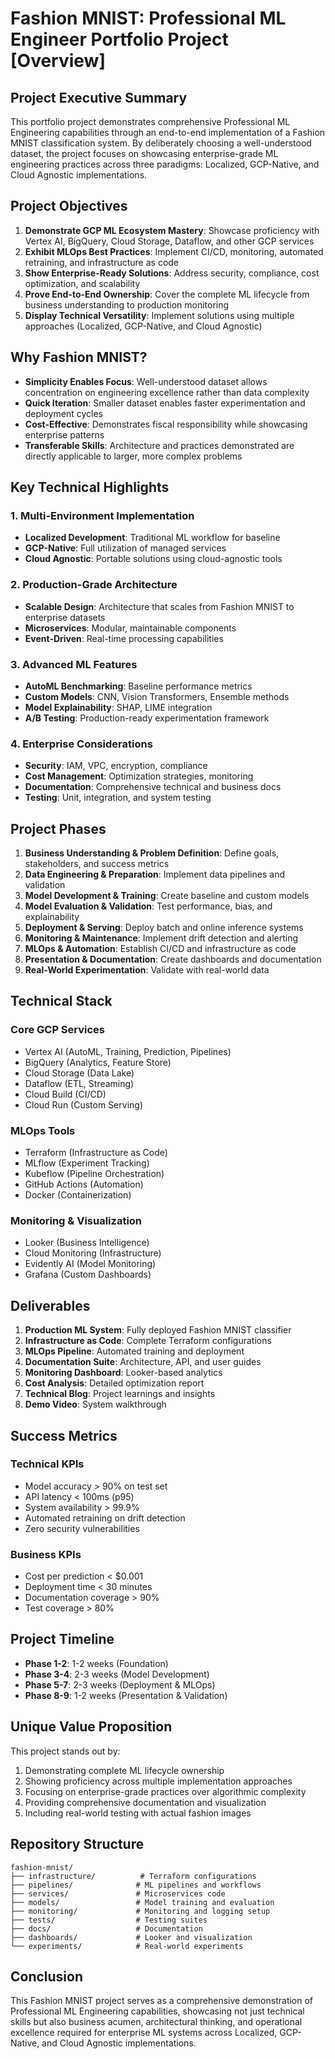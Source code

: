 # Fashion MNIST: Professional ML Engineer Portfolio Project [Overview]

## Project Executive Summary

This portfolio project demonstrates comprehensive Professional ML Engineering capabilities through an end-to-end implementation of a Fashion MNIST classification system. By deliberately choosing a well-understood dataset, the project focuses on showcasing enterprise-grade ML engineering practices across three paradigms: Localized, GCP-Native, and Cloud Agnostic implementations.

## Project Objectives

1. **Demonstrate GCP ML Ecosystem Mastery**: Showcase proficiency with Vertex AI, BigQuery, Cloud Storage, Dataflow, and other GCP services
2. **Exhibit MLOps Best Practices**: Implement CI/CD, monitoring, automated retraining, and infrastructure as code
3. **Show Enterprise-Ready Solutions**: Address security, compliance, cost optimization, and scalability
4. **Prove End-to-End Ownership**: Cover the complete ML lifecycle from business understanding to production monitoring
5. **Display Technical Versatility**: Implement solutions using multiple approaches (Localized, GCP-Native, and Cloud Agnostic)

## Why Fashion MNIST?

- **Simplicity Enables Focus**: Well-understood dataset allows concentration on engineering excellence rather than data complexity
- **Quick Iteration**: Smaller dataset enables faster experimentation and deployment cycles
- **Cost-Effective**: Demonstrates fiscal responsibility while showcasing enterprise patterns
- **Transferable Skills**: Architecture and practices demonstrated are directly applicable to larger, more complex problems

## Key Technical Highlights

### 1. Multi-Environment Implementation
- **Localized Development**: Traditional ML workflow for baseline
- **GCP-Native**: Full utilization of managed services
- **Cloud Agnostic**: Portable solutions using cloud-agnostic tools

### 2. Production-Grade Architecture
- **Scalable Design**: Architecture that scales from Fashion MNIST to enterprise datasets
- **Microservices**: Modular, maintainable components
- **Event-Driven**: Real-time processing capabilities

### 3. Advanced ML Features
- **AutoML Benchmarking**: Baseline performance metrics
- **Custom Models**: CNN, Vision Transformers, Ensemble methods
- **Model Explainability**: SHAP, LIME integration
- **A/B Testing**: Production-ready experimentation framework

### 4. Enterprise Considerations
- **Security**: IAM, VPC, encryption, compliance
- **Cost Management**: Optimization strategies, monitoring
- **Documentation**: Comprehensive technical and business docs
- **Testing**: Unit, integration, and system testing

## Project Phases

1. **Business Understanding & Problem Definition**: Define goals, stakeholders, and success metrics
2. **Data Engineering & Preparation**: Implement data pipelines and validation
3. **Model Development & Training**: Create baseline and custom models
4. **Model Evaluation & Validation**: Test performance, bias, and explainability
5. **Deployment & Serving**: Deploy batch and online inference systems
6. **Monitoring & Maintenance**: Implement drift detection and alerting
7. **MLOps & Automation**: Establish CI/CD and infrastructure as code
8. **Presentation & Documentation**: Create dashboards and documentation
9. **Real-World Experimentation**: Validate with real-world data

## Technical Stack

### Core GCP Services
- Vertex AI (AutoML, Training, Prediction, Pipelines)
- BigQuery (Analytics, Feature Store)
- Cloud Storage (Data Lake)
- Dataflow (ETL, Streaming)
- Cloud Build (CI/CD)
- Cloud Run (Custom Serving)

### MLOps Tools
- Terraform (Infrastructure as Code)
- MLflow (Experiment Tracking)
- Kubeflow (Pipeline Orchestration)
- GitHub Actions (Automation)
- Docker (Containerization)

### Monitoring & Visualization
- Looker (Business Intelligence)
- Cloud Monitoring (Infrastructure)
- Evidently AI (Model Monitoring)
- Grafana (Custom Dashboards)

## Deliverables

1. **Production ML System**: Fully deployed Fashion MNIST classifier
2. **Infrastructure as Code**: Complete Terraform configurations
3. **MLOps Pipeline**: Automated training and deployment
4. **Documentation Suite**: Architecture, API, and user guides
5. **Monitoring Dashboard**: Looker-based analytics
6. **Cost Analysis**: Detailed optimization report
7. **Technical Blog**: Project learnings and insights
8. **Demo Video**: System walkthrough

## Success Metrics

### Technical KPIs
- Model accuracy > 90% on test set
- API latency < 100ms (p95)
- System availability > 99.9%
- Automated retraining on drift detection
- Zero security vulnerabilities

### Business KPIs
- Cost per prediction < $0.001
- Deployment time < 30 minutes
- Documentation coverage > 90%
- Test coverage > 80%

## Project Timeline

- **Phase 1-2**: 1-2 weeks (Foundation)
- **Phase 3-4**: 2-3 weeks (Model Development)
- **Phase 5-7**: 2-3 weeks (Deployment & MLOps)
- **Phase 8-9**: 1-2 weeks (Presentation & Validation)

## Unique Value Proposition

This project stands out by:
1. Demonstrating complete ML lifecycle ownership
2. Showing proficiency across multiple implementation approaches
3. Focusing on enterprise-grade practices over algorithmic complexity
4. Providing comprehensive documentation and visualization
5. Including real-world testing with actual fashion images

## Repository Structure

```
fashion-mnist/
├── infrastructure/          # Terraform configurations
├── pipelines/              # ML pipelines and workflows
├── services/               # Microservices code
├── models/                 # Model training and evaluation
├── monitoring/             # Monitoring and logging setup
├── tests/                  # Testing suites
├── docs/                   # Documentation
├── dashboards/             # Looker and visualization
└── experiments/            # Real-world experiments
```

## Conclusion

This Fashion MNIST project serves as a comprehensive demonstration of Professional ML Engineering capabilities, showcasing not just technical skills but also business acumen, architectural thinking, and operational excellence required for enterprise ML systems across Localized, GCP-Native, and Cloud Agnostic implementations.